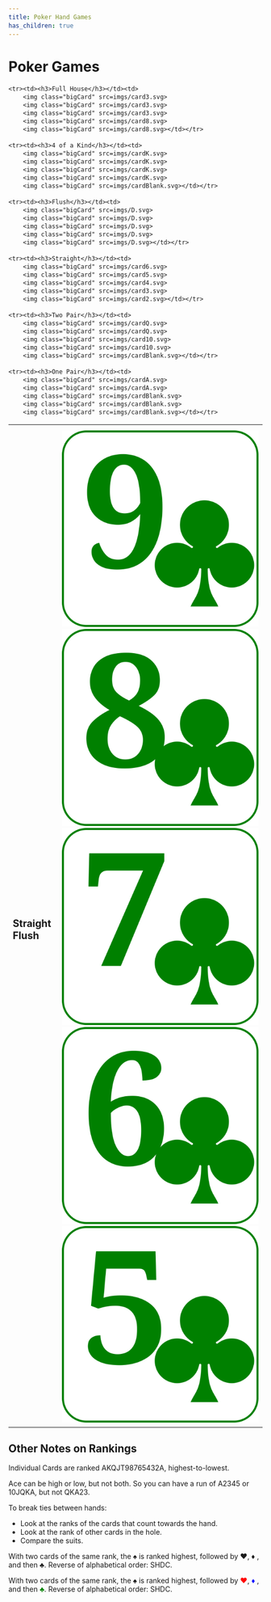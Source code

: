 ```yaml
---
title: Poker Hand Games
has_children: true
---
```


# Poker Games



<table style="font-size: larger;">
    <tr><th></th><th></th></tr>
    <tr><td><h3>Straight Flush</h3></td><td>
        <img class="bigCard" src=imgs/9C.svg>
        <img class="bigCard" src=imgs/8C.svg>
        <img class="bigCard" src=imgs/7C.svg>
        <img class="bigCard" src=imgs/6C.svg>
        <img class="bigCard" src=imgs/5C.svg></td></tr>

    <tr><td><h3>Full House</h3></td><td>
        <img class="bigCard" src=imgs/card3.svg>
        <img class="bigCard" src=imgs/card3.svg>
        <img class="bigCard" src=imgs/card3.svg>
        <img class="bigCard" src=imgs/card8.svg>
        <img class="bigCard" src=imgs/card8.svg></td></tr>

    <tr><td><h3>4 of a Kind</h3></td><td>
        <img class="bigCard" src=imgs/cardK.svg>
        <img class="bigCard" src=imgs/cardK.svg>
        <img class="bigCard" src=imgs/cardK.svg>
        <img class="bigCard" src=imgs/cardK.svg>
        <img class="bigCard" src=imgs/cardBlank.svg></td></tr>

    <tr><td><h3>Flush</h3></td><td>
        <img class="bigCard" src=imgs/D.svg>
        <img class="bigCard" src=imgs/D.svg>
        <img class="bigCard" src=imgs/D.svg>
        <img class="bigCard" src=imgs/D.svg>
        <img class="bigCard" src=imgs/D.svg></td></tr>

    <tr><td><h3>Straight</h3></td><td>
        <img class="bigCard" src=imgs/card6.svg>
        <img class="bigCard" src=imgs/card5.svg>
        <img class="bigCard" src=imgs/card4.svg>
        <img class="bigCard" src=imgs/card3.svg>
        <img class="bigCard" src=imgs/card2.svg></td></tr>

    <tr><td><h3>Two Pair</h3></td><td>
        <img class="bigCard" src=imgs/cardQ.svg>
        <img class="bigCard" src=imgs/cardQ.svg>
        <img class="bigCard" src=imgs/card10.svg>
        <img class="bigCard" src=imgs/card10.svg>
        <img class="bigCard" src=imgs/cardBlank.svg></td></tr>

    <tr><td><h3>One Pair</h3></td><td>
        <img class="bigCard" src=imgs/cardA.svg>
        <img class="bigCard" src=imgs/cardA.svg>
        <img class="bigCard" src=imgs/cardBlank.svg>
        <img class="bigCard" src=imgs/cardBlank.svg>
        <img class="bigCard" src=imgs/cardBlank.svg></td></tr>
</table>




## Other Notes on Rankings

Individual Cards are ranked AKQJT98765432A, highest-to-lowest.

Ace can be high or low, but not both. So you can have a run of A2345 or 10JQKA, but not QKA23.

To break ties between hands:

- Look at the ranks of the cards that count towards the hand.
- Look at the rank of other cards in the hole.
- Compare the suits.

With two cards of the same rank, the ♠ is ranked highest, followed by ♥, ♦ , and then ♣. Reverse of alphabetical order: SHDC.


<p>With two cards of the same rank, the <b><span style="color:black">♠</span></b> is ranked highest, followed by  <b><span style="color:red">♥</span></b>,  <b><span style="color:blue">♦</span></b> , and then  <b><span style="color:green">♣</span></b>. Reverse of alphabetical order: SHDC.</p>

